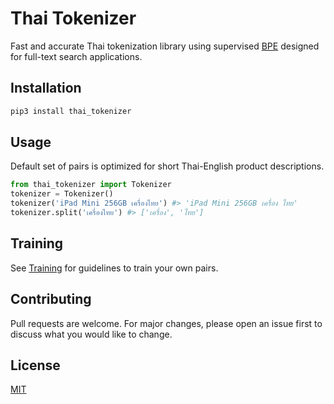 # Thai Tokenizer
Fast and accurate Thai tokenization library using supervised [BPE](https://en.wikipedia.org/wiki/Byte_pair_encoding) designed for full-text search applications.



## Installation
```bash
pip3 install thai_tokenizer
```



## Usage
Default set of pairs is optimized for short Thai-English product descriptions.
```python
from thai_tokenizer import Tokenizer
tokenizer = Tokenizer()
tokenizer('iPad Mini 256GB เครื่องไทย') #> 'iPad Mini 256GB เครื่อง ไทย'
tokenizer.split('เครื่องไทย') #> ['เครื่อง', 'ไทย']
```



## Training
See [Training](TRAINING.md) for guidelines to train your own pairs.



## Contributing
Pull requests are welcome. For major changes, please open an issue first to discuss what you would like to change.



## License
[MIT](https://choosealicense.com/licenses/mit/)
